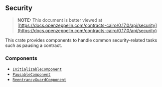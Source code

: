 ## Security

> **NOTE:** This document is better viewed at [https://docs.openzeppelin.com/contracts-cairo/0.17.0/api/security](https://docs.openzeppelin.com/contracts-cairo/0.17.0/api/security)

This crate provides components to handle common security-related tasks such as pausing a contract.

### Components

- [`InitializableComponent`](https://docs.openzeppelin.com/contracts-cairo/0.17.0/api/security#InitializableComponent)
- [`PausableComponent`](https://docs.openzeppelin.com/contracts-cairo/0.17.0/api/security#PausableComponent)
- [`ReentrancyGuardComponent`](https://docs.openzeppelin.com/contracts-cairo/0.17.0/api/security#ReentrancyGuardComponent)
